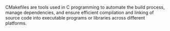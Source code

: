 CMakefiles are tools used in C programming to automate the build process, manage dependencies, and ensure efficient compilation and linking of source code into executable programs or libraries across different platforms.
